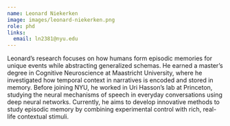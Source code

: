 ```yaml
---
name: Leonard Niekerken
image: images/leonard-niekerken.png
role: phd
links:
  email: ln2381@nyu.edu
---
```


Leonard’s research focuses on how humans form episodic memories for unique events while abstracting generalized schemas. He earned a master’s degree in Cognitive Neuroscience at Maastricht University, where he investigated how temporal context in narratives is encoded and stored in memory. Before joining NYU, he worked in Uri Hasson’s lab at Princeton, studying the neural mechanisms of speech in everyday conversations using deep neural networks. Currently, he aims to develop innovative methods to study episodic memory by combining experimental control with rich, real-life contextual stimuli.
